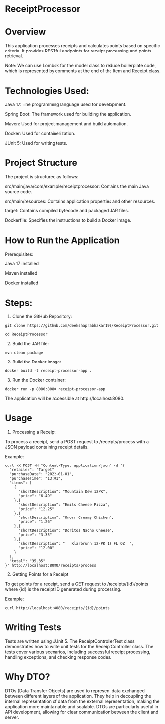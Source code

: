 # ReceiptProcessor
# Overview
This application processes receipts and calculates points based on specific criteria. It provides RESTful endpoints for receipt processing and points retrieval.

Note: We can use Lombok for the model class to reduce boilerplate code, which is represented by comments at the end of the Item and Receipt class.

# Technologies Used:

Java 17: The programming language used for development.

Spring Boot: The framework used for building the application.

Maven: Used for project management and build automation.

Docker: Used for containerization.

JUnit 5: Used for writing tests.


# Project Structure

The project is structured as follows:


src/main/java/com/example/receiptprocessor: Contains the main Java source code.

src/main/resources: Contains application properties and other resources.

target: Contains compiled bytecode and packaged JAR files.

Dockerfile: Specifies the instructions to build a Docker image.


# How to Run the Application

Prerequisites:

Java 17 installed

Maven installed

Docker installed

# Steps:

1. Clone the GitHub Repository:

```
git clone https://github.com/deekshaprabhakar199/ReceiptProcessor.git

cd ReceiptProcessor
```

2. Build the JAR file:

```
mvn clean package
```

2. Build the Docker image:

```
docker build -t receipt-processor-app .
```

3. Run the Docker container:

```
docker run -p 8080:8080 receipt-processor-app
```

The application will be accessible at http://localhost:8080.

# Usage

1. Processing a Receipt

To process a receipt, send a POST request to /receipts/process with a JSON payload containing receipt details. 

Example:

```
curl -X POST -H "Content-Type: application/json" -d '{
  "retailer": "Target",
  "purchaseDate": "2022-01-01",
  "purchaseTime": "13:01",
  "items": [
    {
      "shortDescription": "Mountain Dew 12PK",
      "price": "6.49"
    },{
      "shortDescription": "Emils Cheese Pizza",
      "price": "12.25"
    },{
      "shortDescription": "Knorr Creamy Chicken",
      "price": "1.26"
    },{
      "shortDescription": "Doritos Nacho Cheese",
      "price": "3.35"
    },{
      "shortDescription": "   Klarbrunn 12-PK 12 FL OZ  ",
      "price": "12.00"
    }
  ],
  "total": "35.35"
}' http://localhost:8080/receipts/process
```

2. Getting Points for a Receipt

To get points for a receipt, send a GET request to /receipts/{id}/points where {id} is the receipt ID generated during processing. 

Example:

```
curl http://localhost:8080/receipts/{id}/points
```


# Writing Tests

Tests are written using JUnit 5. The ReceiptControllerTest class demonstrates how to write unit tests for the ReceiptController class. The tests cover various scenarios, including successful receipt processing, handling exceptions, and checking response codes.

# Why DTO?

DTOs (Data Transfer Objects) are used to represent data exchanged between different layers of the application. They help in decoupling the internal representation of data from the external representation, making the application more maintainable and scalable. DTOs are particularly useful in API development, allowing for clear communication between the client and server.

